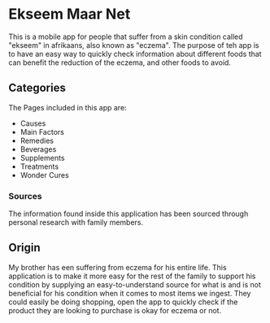 # Ekseem Maar Net
This is a mobile app for people that suffer from a skin condition called "ekseem" in afrikaans, also known as "eczema".
The purpose of teh app is to have an easy way to quickly check information about different foods that can benefit the reduction of the eczema, and other foods to avoid.

## Categories
The Pages included in this app are:
- Causes
- Main Factors
- Remedies
- Beverages
- Supplements
- Treatments
- Wonder Cures

### Sources
The information found inside this application has been sourced through personal research with family members.

## Origin
My brother has een suffering from eczema for his entire life. This application is to make it more easy for the rest of the family to support his condition by supplying an easy-to-understand source for what is and is not beneficial for his condition when it comes to most items we ingest. They could easily be doing shopping, open the app to quickly check if the product they are looking to purchase is okay for eczema or not.
